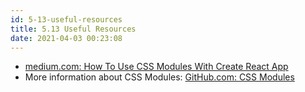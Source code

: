 ```yaml
---
id: 5-13-useful-resources
title: 5.13 Useful Resources
date: 2021-04-03 00:23:08
---
```


* <a href='https://medium.com/nulogy/how-to-use-css-modules-with-create-react-app-9e44bec2b5c2' class='external'>medium.com: How To Use CSS Modules With Create React App</a>
* More information about CSS Modules: <a href='https://github.com/css-modules/css-modules](https://github.com/css-modules/css-modules' class='external'>GitHub.com: CSS Modules</a>

